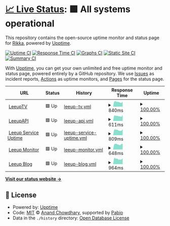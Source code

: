 # [📈 Live Status](https://demo.upptime.js.org): <!--live status--> **🟩 All systems operational**

This repository contains the open-source uptime monitor and status page for [Rikka](https://demo.upptime.js.org), powered by [Upptime](https://github.com/upptime/upptime).

[![Uptime CI](https://github.com/RikkaLzw/upptime_page/workflows/Uptime%20CI/badge.svg)](https://github.com/RikkaLzw/upptime_page/actions?query=workflow%3A%22Uptime+CI%22)
[![Response Time CI](https://github.com/RikkaLzw/upptime_page/workflows/Response%20Time%20CI/badge.svg)](https://github.com/RikkaLzw/upptime_page/actions?query=workflow%3A%22Response+Time+CI%22)
[![Graphs CI](https://github.com/RikkaLzw/upptime_page/workflows/Graphs%20CI/badge.svg)](https://github.com/RikkaLzw/upptime_page/actions?query=workflow%3A%22Graphs+CI%22)
[![Static Site CI](https://github.com/RikkaLzw/upptime_page/workflows/Static%20Site%20CI/badge.svg)](https://github.com/RikkaLzw/upptime_page/actions?query=workflow%3A%22Static+Site+CI%22)
[![Summary CI](https://github.com/RikkaLzw/upptime_page/workflows/Summary%20CI/badge.svg)](https://github.com/RikkaLzw/upptime_page/actions?query=workflow%3A%22Summary+CI%22)

With [Upptime](https://upptime.js.org), you can get your own unlimited and free uptime monitor and status page, powered entirely by a GitHub repository. We use [Issues](https://github.com/RikkaLzw/upptime_page/issues) as incident reports, [Actions](https://github.com/RikkaLzw/upptime_page/actions) as uptime monitors, and [Pages](https://demo.upptime.js.org) for the status page.

<!--start: status pages-->
<!-- This summary is generated by Upptime (https://github.com/upptime/upptime) -->
<!-- Do not edit this manually, your changes will be overwritten -->
<!-- prettier-ignore -->
| URL | Status | History | Response Time | Uptime |
| --- | ------ | ------- | ------------- | ------ |
| <img alt="" src="https://icons.duckduckgo.com/ip3/tv.leeup.net.ico" height="13"> [LeeupTV](https://tv.leeup.net) | 🟩 Up | [leeup-tv.yml](https://github.com/RikkaLzw/upptime_page/commits/HEAD/history/leeup-tv.yml) | <details><summary><img alt="Response time graph" src="./graphs/leeup-tv/response-time-week.png" height="20"> 840ms</summary><br><a href="https://demo.upptime.js.org/history/leeup-tv"><img alt="Response time 906" src="https://img.shields.io/endpoint?url=https%3A%2F%2Fraw.githubusercontent.com%2FRikkaLzw%2Fupptime_page%2FHEAD%2Fapi%2Fleeup-tv%2Fresponse-time.json"></a><br><a href="https://demo.upptime.js.org/history/leeup-tv"><img alt="24-hour response time 881" src="https://img.shields.io/endpoint?url=https%3A%2F%2Fraw.githubusercontent.com%2FRikkaLzw%2Fupptime_page%2FHEAD%2Fapi%2Fleeup-tv%2Fresponse-time-day.json"></a><br><a href="https://demo.upptime.js.org/history/leeup-tv"><img alt="7-day response time 840" src="https://img.shields.io/endpoint?url=https%3A%2F%2Fraw.githubusercontent.com%2FRikkaLzw%2Fupptime_page%2FHEAD%2Fapi%2Fleeup-tv%2Fresponse-time-week.json"></a><br><a href="https://demo.upptime.js.org/history/leeup-tv"><img alt="30-day response time 906" src="https://img.shields.io/endpoint?url=https%3A%2F%2Fraw.githubusercontent.com%2FRikkaLzw%2Fupptime_page%2FHEAD%2Fapi%2Fleeup-tv%2Fresponse-time-month.json"></a><br><a href="https://demo.upptime.js.org/history/leeup-tv"><img alt="1-year response time 906" src="https://img.shields.io/endpoint?url=https%3A%2F%2Fraw.githubusercontent.com%2FRikkaLzw%2Fupptime_page%2FHEAD%2Fapi%2Fleeup-tv%2Fresponse-time-year.json"></a></details> | <details><summary><a href="https://demo.upptime.js.org/history/leeup-tv">100.00%</a></summary><a href="https://demo.upptime.js.org/history/leeup-tv"><img alt="All-time uptime 99.91%" src="https://img.shields.io/endpoint?url=https%3A%2F%2Fraw.githubusercontent.com%2FRikkaLzw%2Fupptime_page%2FHEAD%2Fapi%2Fleeup-tv%2Fuptime.json"></a><br><a href="https://demo.upptime.js.org/history/leeup-tv"><img alt="24-hour uptime 100.00%" src="https://img.shields.io/endpoint?url=https%3A%2F%2Fraw.githubusercontent.com%2FRikkaLzw%2Fupptime_page%2FHEAD%2Fapi%2Fleeup-tv%2Fuptime-day.json"></a><br><a href="https://demo.upptime.js.org/history/leeup-tv"><img alt="7-day uptime 100.00%" src="https://img.shields.io/endpoint?url=https%3A%2F%2Fraw.githubusercontent.com%2FRikkaLzw%2Fupptime_page%2FHEAD%2Fapi%2Fleeup-tv%2Fuptime-week.json"></a><br><a href="https://demo.upptime.js.org/history/leeup-tv"><img alt="30-day uptime 99.91%" src="https://img.shields.io/endpoint?url=https%3A%2F%2Fraw.githubusercontent.com%2FRikkaLzw%2Fupptime_page%2FHEAD%2Fapi%2Fleeup-tv%2Fuptime-month.json"></a><br><a href="https://demo.upptime.js.org/history/leeup-tv"><img alt="1-year uptime 99.91%" src="https://img.shields.io/endpoint?url=https%3A%2F%2Fraw.githubusercontent.com%2FRikkaLzw%2Fupptime_page%2FHEAD%2Fapi%2Fleeup-tv%2Fuptime-year.json"></a></details>
| <img alt="" src="https://icons.duckduckgo.com/ip3/api.leeup.net.ico" height="13"> [LeeupAPI](https://api.leeup.net) | 🟩 Up | [leeup-api.yml](https://github.com/RikkaLzw/upptime_page/commits/HEAD/history/leeup-api.yml) | <details><summary><img alt="Response time graph" src="./graphs/leeup-api/response-time-week.png" height="20"> 611ms</summary><br><a href="https://demo.upptime.js.org/history/leeup-api"><img alt="Response time 644" src="https://img.shields.io/endpoint?url=https%3A%2F%2Fraw.githubusercontent.com%2FRikkaLzw%2Fupptime_page%2FHEAD%2Fapi%2Fleeup-api%2Fresponse-time.json"></a><br><a href="https://demo.upptime.js.org/history/leeup-api"><img alt="24-hour response time 642" src="https://img.shields.io/endpoint?url=https%3A%2F%2Fraw.githubusercontent.com%2FRikkaLzw%2Fupptime_page%2FHEAD%2Fapi%2Fleeup-api%2Fresponse-time-day.json"></a><br><a href="https://demo.upptime.js.org/history/leeup-api"><img alt="7-day response time 611" src="https://img.shields.io/endpoint?url=https%3A%2F%2Fraw.githubusercontent.com%2FRikkaLzw%2Fupptime_page%2FHEAD%2Fapi%2Fleeup-api%2Fresponse-time-week.json"></a><br><a href="https://demo.upptime.js.org/history/leeup-api"><img alt="30-day response time 644" src="https://img.shields.io/endpoint?url=https%3A%2F%2Fraw.githubusercontent.com%2FRikkaLzw%2Fupptime_page%2FHEAD%2Fapi%2Fleeup-api%2Fresponse-time-month.json"></a><br><a href="https://demo.upptime.js.org/history/leeup-api"><img alt="1-year response time 644" src="https://img.shields.io/endpoint?url=https%3A%2F%2Fraw.githubusercontent.com%2FRikkaLzw%2Fupptime_page%2FHEAD%2Fapi%2Fleeup-api%2Fresponse-time-year.json"></a></details> | <details><summary><a href="https://demo.upptime.js.org/history/leeup-api">100.00%</a></summary><a href="https://demo.upptime.js.org/history/leeup-api"><img alt="All-time uptime 99.84%" src="https://img.shields.io/endpoint?url=https%3A%2F%2Fraw.githubusercontent.com%2FRikkaLzw%2Fupptime_page%2FHEAD%2Fapi%2Fleeup-api%2Fuptime.json"></a><br><a href="https://demo.upptime.js.org/history/leeup-api"><img alt="24-hour uptime 100.00%" src="https://img.shields.io/endpoint?url=https%3A%2F%2Fraw.githubusercontent.com%2FRikkaLzw%2Fupptime_page%2FHEAD%2Fapi%2Fleeup-api%2Fuptime-day.json"></a><br><a href="https://demo.upptime.js.org/history/leeup-api"><img alt="7-day uptime 100.00%" src="https://img.shields.io/endpoint?url=https%3A%2F%2Fraw.githubusercontent.com%2FRikkaLzw%2Fupptime_page%2FHEAD%2Fapi%2Fleeup-api%2Fuptime-week.json"></a><br><a href="https://demo.upptime.js.org/history/leeup-api"><img alt="30-day uptime 99.84%" src="https://img.shields.io/endpoint?url=https%3A%2F%2Fraw.githubusercontent.com%2FRikkaLzw%2Fupptime_page%2FHEAD%2Fapi%2Fleeup-api%2Fuptime-month.json"></a><br><a href="https://demo.upptime.js.org/history/leeup-api"><img alt="1-year uptime 99.84%" src="https://img.shields.io/endpoint?url=https%3A%2F%2Fraw.githubusercontent.com%2FRikkaLzw%2Fupptime_page%2FHEAD%2Fapi%2Fleeup-api%2Fuptime-year.json"></a></details>
| <img alt="" src="https://icons.duckduckgo.com/ip3/uptime.leeup.net.ico" height="13"> [Leeup Service Uptime](https://uptime.leeup.net) | 🟩 Up | [leeup-service-uptime.yml](https://github.com/RikkaLzw/upptime_page/commits/HEAD/history/leeup-service-uptime.yml) | <details><summary><img alt="Response time graph" src="./graphs/leeup-service-uptime/response-time-week.png" height="20"> 809ms</summary><br><a href="https://demo.upptime.js.org/history/leeup-service-uptime"><img alt="Response time 880" src="https://img.shields.io/endpoint?url=https%3A%2F%2Fraw.githubusercontent.com%2FRikkaLzw%2Fupptime_page%2FHEAD%2Fapi%2Fleeup-service-uptime%2Fresponse-time.json"></a><br><a href="https://demo.upptime.js.org/history/leeup-service-uptime"><img alt="24-hour response time 932" src="https://img.shields.io/endpoint?url=https%3A%2F%2Fraw.githubusercontent.com%2FRikkaLzw%2Fupptime_page%2FHEAD%2Fapi%2Fleeup-service-uptime%2Fresponse-time-day.json"></a><br><a href="https://demo.upptime.js.org/history/leeup-service-uptime"><img alt="7-day response time 809" src="https://img.shields.io/endpoint?url=https%3A%2F%2Fraw.githubusercontent.com%2FRikkaLzw%2Fupptime_page%2FHEAD%2Fapi%2Fleeup-service-uptime%2Fresponse-time-week.json"></a><br><a href="https://demo.upptime.js.org/history/leeup-service-uptime"><img alt="30-day response time 880" src="https://img.shields.io/endpoint?url=https%3A%2F%2Fraw.githubusercontent.com%2FRikkaLzw%2Fupptime_page%2FHEAD%2Fapi%2Fleeup-service-uptime%2Fresponse-time-month.json"></a><br><a href="https://demo.upptime.js.org/history/leeup-service-uptime"><img alt="1-year response time 880" src="https://img.shields.io/endpoint?url=https%3A%2F%2Fraw.githubusercontent.com%2FRikkaLzw%2Fupptime_page%2FHEAD%2Fapi%2Fleeup-service-uptime%2Fresponse-time-year.json"></a></details> | <details><summary><a href="https://demo.upptime.js.org/history/leeup-service-uptime">100.00%</a></summary><a href="https://demo.upptime.js.org/history/leeup-service-uptime"><img alt="All-time uptime 100.00%" src="https://img.shields.io/endpoint?url=https%3A%2F%2Fraw.githubusercontent.com%2FRikkaLzw%2Fupptime_page%2FHEAD%2Fapi%2Fleeup-service-uptime%2Fuptime.json"></a><br><a href="https://demo.upptime.js.org/history/leeup-service-uptime"><img alt="24-hour uptime 100.00%" src="https://img.shields.io/endpoint?url=https%3A%2F%2Fraw.githubusercontent.com%2FRikkaLzw%2Fupptime_page%2FHEAD%2Fapi%2Fleeup-service-uptime%2Fuptime-day.json"></a><br><a href="https://demo.upptime.js.org/history/leeup-service-uptime"><img alt="7-day uptime 100.00%" src="https://img.shields.io/endpoint?url=https%3A%2F%2Fraw.githubusercontent.com%2FRikkaLzw%2Fupptime_page%2FHEAD%2Fapi%2Fleeup-service-uptime%2Fuptime-week.json"></a><br><a href="https://demo.upptime.js.org/history/leeup-service-uptime"><img alt="30-day uptime 100.00%" src="https://img.shields.io/endpoint?url=https%3A%2F%2Fraw.githubusercontent.com%2FRikkaLzw%2Fupptime_page%2FHEAD%2Fapi%2Fleeup-service-uptime%2Fuptime-month.json"></a><br><a href="https://demo.upptime.js.org/history/leeup-service-uptime"><img alt="1-year uptime 100.00%" src="https://img.shields.io/endpoint?url=https%3A%2F%2Fraw.githubusercontent.com%2FRikkaLzw%2Fupptime_page%2FHEAD%2Fapi%2Fleeup-service-uptime%2Fuptime-year.json"></a></details>
| <img alt="" src="https://icons.duckduckgo.com/ip3/tz.leeup.net.ico" height="13"> [Leeup Monitor](https://tz.leeup.net) | 🟩 Up | [leeup-monitor.yml](https://github.com/RikkaLzw/upptime_page/commits/HEAD/history/leeup-monitor.yml) | <details><summary><img alt="Response time graph" src="./graphs/leeup-monitor/response-time-week.png" height="20"> 648ms</summary><br><a href="https://demo.upptime.js.org/history/leeup-monitor"><img alt="Response time 670" src="https://img.shields.io/endpoint?url=https%3A%2F%2Fraw.githubusercontent.com%2FRikkaLzw%2Fupptime_page%2FHEAD%2Fapi%2Fleeup-monitor%2Fresponse-time.json"></a><br><a href="https://demo.upptime.js.org/history/leeup-monitor"><img alt="24-hour response time 668" src="https://img.shields.io/endpoint?url=https%3A%2F%2Fraw.githubusercontent.com%2FRikkaLzw%2Fupptime_page%2FHEAD%2Fapi%2Fleeup-monitor%2Fresponse-time-day.json"></a><br><a href="https://demo.upptime.js.org/history/leeup-monitor"><img alt="7-day response time 648" src="https://img.shields.io/endpoint?url=https%3A%2F%2Fraw.githubusercontent.com%2FRikkaLzw%2Fupptime_page%2FHEAD%2Fapi%2Fleeup-monitor%2Fresponse-time-week.json"></a><br><a href="https://demo.upptime.js.org/history/leeup-monitor"><img alt="30-day response time 670" src="https://img.shields.io/endpoint?url=https%3A%2F%2Fraw.githubusercontent.com%2FRikkaLzw%2Fupptime_page%2FHEAD%2Fapi%2Fleeup-monitor%2Fresponse-time-month.json"></a><br><a href="https://demo.upptime.js.org/history/leeup-monitor"><img alt="1-year response time 670" src="https://img.shields.io/endpoint?url=https%3A%2F%2Fraw.githubusercontent.com%2FRikkaLzw%2Fupptime_page%2FHEAD%2Fapi%2Fleeup-monitor%2Fresponse-time-year.json"></a></details> | <details><summary><a href="https://demo.upptime.js.org/history/leeup-monitor">100.00%</a></summary><a href="https://demo.upptime.js.org/history/leeup-monitor"><img alt="All-time uptime 100.00%" src="https://img.shields.io/endpoint?url=https%3A%2F%2Fraw.githubusercontent.com%2FRikkaLzw%2Fupptime_page%2FHEAD%2Fapi%2Fleeup-monitor%2Fuptime.json"></a><br><a href="https://demo.upptime.js.org/history/leeup-monitor"><img alt="24-hour uptime 100.00%" src="https://img.shields.io/endpoint?url=https%3A%2F%2Fraw.githubusercontent.com%2FRikkaLzw%2Fupptime_page%2FHEAD%2Fapi%2Fleeup-monitor%2Fuptime-day.json"></a><br><a href="https://demo.upptime.js.org/history/leeup-monitor"><img alt="7-day uptime 100.00%" src="https://img.shields.io/endpoint?url=https%3A%2F%2Fraw.githubusercontent.com%2FRikkaLzw%2Fupptime_page%2FHEAD%2Fapi%2Fleeup-monitor%2Fuptime-week.json"></a><br><a href="https://demo.upptime.js.org/history/leeup-monitor"><img alt="30-day uptime 100.00%" src="https://img.shields.io/endpoint?url=https%3A%2F%2Fraw.githubusercontent.com%2FRikkaLzw%2Fupptime_page%2FHEAD%2Fapi%2Fleeup-monitor%2Fuptime-month.json"></a><br><a href="https://demo.upptime.js.org/history/leeup-monitor"><img alt="1-year uptime 100.00%" src="https://img.shields.io/endpoint?url=https%3A%2F%2Fraw.githubusercontent.com%2FRikkaLzw%2Fupptime_page%2FHEAD%2Fapi%2Fleeup-monitor%2Fuptime-year.json"></a></details>
| <img alt="" src="https://icons.duckduckgo.com/ip3/blog.leeup.net.ico" height="13"> [Leeup Blog](https://blog.leeup.net) | 🟩 Up | [leeup-blog.yml](https://github.com/RikkaLzw/upptime_page/commits/HEAD/history/leeup-blog.yml) | <details><summary><img alt="Response time graph" src="./graphs/leeup-blog/response-time-week.png" height="20"> 964ms</summary><br><a href="https://demo.upptime.js.org/history/leeup-blog"><img alt="Response time 1020" src="https://img.shields.io/endpoint?url=https%3A%2F%2Fraw.githubusercontent.com%2FRikkaLzw%2Fupptime_page%2FHEAD%2Fapi%2Fleeup-blog%2Fresponse-time.json"></a><br><a href="https://demo.upptime.js.org/history/leeup-blog"><img alt="24-hour response time 1122" src="https://img.shields.io/endpoint?url=https%3A%2F%2Fraw.githubusercontent.com%2FRikkaLzw%2Fupptime_page%2FHEAD%2Fapi%2Fleeup-blog%2Fresponse-time-day.json"></a><br><a href="https://demo.upptime.js.org/history/leeup-blog"><img alt="7-day response time 964" src="https://img.shields.io/endpoint?url=https%3A%2F%2Fraw.githubusercontent.com%2FRikkaLzw%2Fupptime_page%2FHEAD%2Fapi%2Fleeup-blog%2Fresponse-time-week.json"></a><br><a href="https://demo.upptime.js.org/history/leeup-blog"><img alt="30-day response time 1020" src="https://img.shields.io/endpoint?url=https%3A%2F%2Fraw.githubusercontent.com%2FRikkaLzw%2Fupptime_page%2FHEAD%2Fapi%2Fleeup-blog%2Fresponse-time-month.json"></a><br><a href="https://demo.upptime.js.org/history/leeup-blog"><img alt="1-year response time 1020" src="https://img.shields.io/endpoint?url=https%3A%2F%2Fraw.githubusercontent.com%2FRikkaLzw%2Fupptime_page%2FHEAD%2Fapi%2Fleeup-blog%2Fresponse-time-year.json"></a></details> | <details><summary><a href="https://demo.upptime.js.org/history/leeup-blog">100.00%</a></summary><a href="https://demo.upptime.js.org/history/leeup-blog"><img alt="All-time uptime 100.00%" src="https://img.shields.io/endpoint?url=https%3A%2F%2Fraw.githubusercontent.com%2FRikkaLzw%2Fupptime_page%2FHEAD%2Fapi%2Fleeup-blog%2Fuptime.json"></a><br><a href="https://demo.upptime.js.org/history/leeup-blog"><img alt="24-hour uptime 100.00%" src="https://img.shields.io/endpoint?url=https%3A%2F%2Fraw.githubusercontent.com%2FRikkaLzw%2Fupptime_page%2FHEAD%2Fapi%2Fleeup-blog%2Fuptime-day.json"></a><br><a href="https://demo.upptime.js.org/history/leeup-blog"><img alt="7-day uptime 100.00%" src="https://img.shields.io/endpoint?url=https%3A%2F%2Fraw.githubusercontent.com%2FRikkaLzw%2Fupptime_page%2FHEAD%2Fapi%2Fleeup-blog%2Fuptime-week.json"></a><br><a href="https://demo.upptime.js.org/history/leeup-blog"><img alt="30-day uptime 100.00%" src="https://img.shields.io/endpoint?url=https%3A%2F%2Fraw.githubusercontent.com%2FRikkaLzw%2Fupptime_page%2FHEAD%2Fapi%2Fleeup-blog%2Fuptime-month.json"></a><br><a href="https://demo.upptime.js.org/history/leeup-blog"><img alt="1-year uptime 100.00%" src="https://img.shields.io/endpoint?url=https%3A%2F%2Fraw.githubusercontent.com%2FRikkaLzw%2Fupptime_page%2FHEAD%2Fapi%2Fleeup-blog%2Fuptime-year.json"></a></details>

<!--end: status pages-->

[**Visit our status website →**](https://demo.upptime.js.org)

## 📄 License

- Powered by: [Upptime](https://github.com/upptime/upptime)
- Code: [MIT](./LICENSE) © [Anand Chowdhary](https://anandchowdhary.com), supported by [Pabio](https://pabio.com)
- Data in the `./history` directory: [Open Database License](https://opendatacommons.org/licenses/odbl/1-0/)
